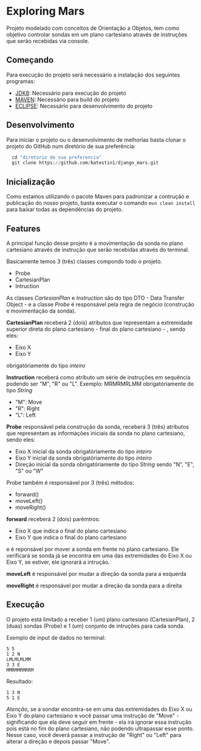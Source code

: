 # Exploring Mars

Projeto modelado com conceitos de Orientação a Objetos, tem como objetivo controlar sondas em um plano cartesiano através de instruções que serão recebidas via console.

## Começando

Para execução do projeto será necessário a instalação dos seguintes programas:

- [JDK8](https://www.oracle.com/java/technologies/javase/javase8u211-later-archive-downloads.html): Necessário para execução do projeto
- [MAVEN](https://maven.apache.org/download.cgi): Necessário para build do projeto
- [ECLIPSE](https://www.eclipse.org/downloads/download.php?file=/technology/epp/downloads/release/2020-06/R/eclipse-jee-2020-06-R-win32-x86_64.zip&mirror_id=576): Necessário para desenvolvimento do projeto

## Desenvolvimento

Para iniciar o projeto ou o desenvolvimento de melhorias basta clonar o projeto do GitHub num diretório de sua preferência:

```python
  cd "diretorio de sua preferencia"
  git clone https://github.com/batestin1/django_mars.git
```

## Inicialização

Como estamos utilizando o pacote Maven para padronizar a contrução e publicação do nosso projeto, basta executar o comando `mvn clean install` para baixar todas as dependências do projeto.

## Features

A principal função desse projeto é a movimentação da sonda no plano cartesiano através de instrução que serão recebidas através do terminal.

Basicamente temos 3 (três) classes compondo todo o projeto.

- Probe
- CartesianPlan
- Intruction

As classes _CartesianPlan_ e _Instruction_ são do tipo DTO - Data Transfer Object - e a classe _Probe_ é responsável pela regra de negócio (construção e movimentação da sonda).

**CartesianPlan** receberá 2 (dois) atributos que representam a extremidade superior direta do plano cartesiano - final do plano cartesiano - , sendo eles:

- Eixo X
- Eixo Y

obrigatóriamente do tipo _inteiro_

**Instruction** receberá como atributo um série de instruções em sequência podendo ser "M", "R" ou "L".
Exemplo: MRMRMRLMM
obrigatóriamente do tipo _String_

- "M": Move
- "R": Right
- "L": Left

**Probe** responsável pela construção da sonda, receberá 3 (três) atributos que representam as informações iniciais da sonda no plano cartesiano, sendo eles:

- Eixo X inicial da sonda
  obrigatóriamente do tipo _inteiro_
- Eixo Y inicial da sonda
  obrigatóriamente do tipo _inteiro_
- Direção inicial da sonda
  obrigatóriamente do tipo _String_ sendo "N", "E", "S" ou "W"

Probe também é responsável por 3 (três) métodos:

- forward()
- moveLeft()
- moveRight()

**forward** receberá 2 (dois) parêmtros:

- Eixo X que indica o final do plano cartesiano
- Eixo Y que indica o final do plano cartesiano

e é reponsável por mover a sonda em frente no plano cartesiano. Ele verificará se sonda já se encontra em uma das extremidades do Eixo X ou Eixo Y, se estiver, ele ignorará a intrução.

**moveLeft** é responsável por mudar a direção da sonda para a esquerda

**moveRight** é responsável por mudar a direção da sonda para a direita

## Execução

O projeto está limitado a receber 1 (um) plano cartesiano (CartesianPlan), 2 (duas) sondas (Probe) e 1 (um) conjunto de intruções para cada sonda.

Exemplo de input de dados no terminal:

```
5 5
1 2 N
LMLMLMLMM
3 3 E
MMRMMRMRRM
```

Resultado:

```
1 3 N
5 1 E
```

_Atenção_, se a sondar encontra-se em uma das extremidades do Eixo X ou Eixo Y do plano cartesiano e você passar uma instrução de "Move" - significando que ela deve seguir em frente - ela irá ignorar essa instrução pois está no fim do plano cartesiano, não podendo ultrapassar esse ponto.
Nesse caso, você deverá passar a instrução de "Right" ou "Left" para alterar a direção e depois passar "Move".


